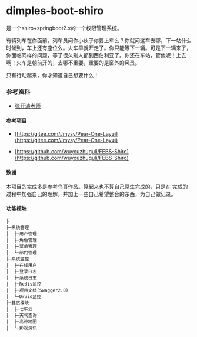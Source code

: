 # dimples-boot-shiro 

是一个shiro+springboot2.x的一个权限管理系统。

有辆列车在你面前。列车员问你小伙子你要上车么？你就问这车去哪，下一站什么时候到，车上还有座位么。火车早就开走了。你只能等下一辆。可是下一辆来了，你面临同样的问题，等了很久别人都到西伯利亚了。你还在车站，管他呢！上去啊！火车是朝前开的，去哪不重要，重要的是窗外的风景。

只有行动起来，你才知道自己想要什么！

### 参考资料

- [张开涛老师](https://jinnianshilongnian.iteye.com/blog/2018936) 

#### 参考项目

- [https://gitee.com/Jmysy/Pear-One-Layui](https://gitee.com/Jmysy/Pear-One-Layui)

- [https://github.com/wuyouzhuguli/FEBS-Shiro](https://github.com/wuyouzhuguli/FEBS-Shiro)

#### 致谢

本项目的完成多是参考[鸟哥](https://github.com/wuyouzhuguli/FEBS-Shiro)作品。算起来也不算自己原生完成的，只是在
完成的过程中加强自己的理解，并加上一些自己希望整合的东西，为自己做记录。

#### 功能模块

```
├
├─系统管理
│  ├─用户管理
│  ├─角色管理
│  ├─菜单管理
│  └─部门管理
├─系统监控
│  ├─在线用户
│  ├─登录日志
│  ├─系统日志
│  ├─Redis监控
|  ├─项目文档(Swagger2.0) 
│  └─Druid监控
├─其它模块
│  ├─七牛云
│  ├─天气查询
|  ├─高德地图
│  └─影视资讯
```

   
   
   
   
   

